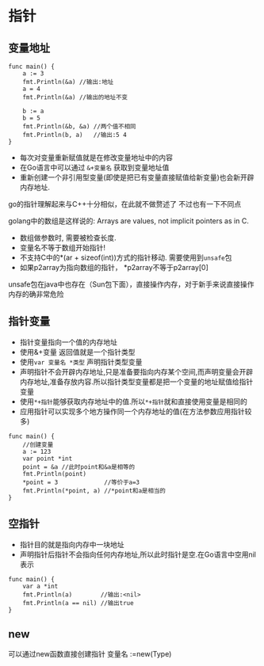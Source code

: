 # 指针

## 变量地址

```
func main() {
	a := 3
	fmt.Println(&a) //输出:地址
	a = 4
	fmt.Println(&a) //输出的地址不变

	b := a
	b = 5
	fmt.Println(&b, &a) //两个值不相同
	fmt.Println(b, a)   //输出:5 4
}
```

* 每次对变量重新赋值就是在修改变量地址中的内容
* 在Go语言中可以通过 `&+变量名` 获取到变量地址值
* 重新创建一个非引用型变量(即使是把已有变量直接赋值给新变量)也会新开辟内存地址.

go的指针理解起来与C++十分相似，在此就不做赘述了 不过也有一下不同点

golang中的数组是这样说的: Arrays are values, not implicit pointers as in
C.


- 数组做参数时, 需要被检查长度.
- 变量名不等于数组开始指针!
- 不支持C中的*(ar + sizeof(int))方式的指针移动. 需要使用到`unsafe`包
- 如果p2array为指向数组的指针， *p2array不等于p2array[0]

unsafe包在java中也存在（Sun包下面），直接操作内存，对于新手来说直接操作内存的确非常危险


## 指针变量

* 指针变量指向一个值的内存地址
* 使用&+变量 返回值就是一个指针类型
* 使用`var 变量名 *类型` 声明指针类型变量
* 声明指针不会开辟内存地址,只是准备要指向内存某个空间,而声明变量会开辟内存地址,准备存放内容.所以指针类型变量都是把一个变量的地址赋值给指针变量
* 使用`*+指针`能够获取内存地址中的值.所以`*+指针`就和直接使用变量是相同的
* 应用指针可以实现多个地方操作同一个内存地址的值(在方法参数应用指针较多)

```
func main() {
	//创建变量
	a := 123
	var point *int
	point = &a //此时point和&a是相等的
	fmt.Println(point)
	*point = 3             //等价于a=3
	fmt.Println(*point, a) //*point和a是相当的
}
```

## 空指针

* 指针目的就是指向内存中一块地址
* 声明指针后指针不会指向任何内存地址,所以此时指针是空.在Go语言中空用nil表示

```
func main() {
	var a *int
	fmt.Println(a)        //输出:<nil>
	fmt.Println(a == nil) //输出true
}
```

## new

可以通过new函数直接创建指针 变量名 :=new(Type)
